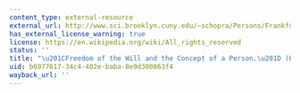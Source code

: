 ```yaml
---
content_type: external-resource
external_url: http://www.sci.brooklyn.cuny.edu/~schopra/Persons/Frankfurt.pdf
has_external_license_warning: true
license: https://en.wikipedia.org/wiki/All_rights_reserved
status: ''
title: "\u201CFreedom of the Will and the Concept of a Person.\u201D (PDF)"
uid: b6977617-34c4-402e-baba-8e9d300863f4
wayback_url: ''
---
```

